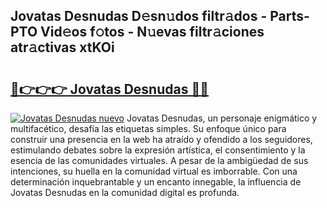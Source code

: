 ## Jovatas Desnudas D𝚎sn𝚞dos filtr𝚊dos - Parts-PTO Vid𝚎os f𝚘tos - N𝚞evas filtr𝚊ciones atr𝚊ctivas xtKOi

# <h2><a href="http://mb5ct3j.tromn.icu/?c=Jovatas+Desnudas">🔗👉👉👉 Jovatas Desnudas 🔗🔗</a></h2>

[![Jovatas Desnudas nuevo](https://i.imgur.com/pEAQMta.gif)](http://mb5ct3j.tromn.icu/?c=Jovatas+Desnudas)
Jovatas Desnudas, un personaje enigmático y multifacético, desafía las etiquetas simples. Su enfoque único para construir una presencia en la web ha atraído y ofendido a los seguidores, estimulando debates sobre la expresión artística, el consentimiento y la esencia de las comunidades virtuales. A pesar de la ambigüedad de sus intenciones, su huella en la comunidad virtual es imborrable. Con una determinación inquebrantable y un encanto innegable, la influencia de Jovatas Desnudas en la comunidad digital es profunda.
